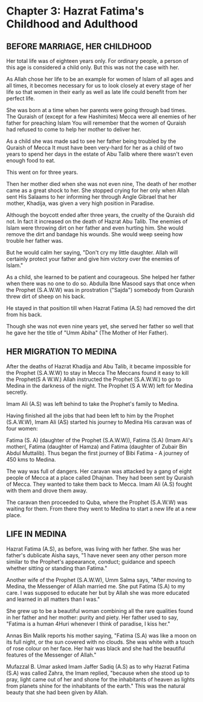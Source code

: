 Chapter 3: Hazrat Fatima's Childhood and Adulthood
==================================================

BEFORE MARRIAGE, HER CHILDHOOD
------------------------------

Her total life was of eighteen years only. For ordinary people, a person
of this age is considered a child only. But this was not the case with
her.

As Allah chose her life to be an example for women of Islam of all ages
and all times, it becomes necessary for us to look closely at every
stage of her life so that women in their early as well as late life
could benefit from her perfect life.

She was born at a time when her parents were going through bad times.
The Quraish of (except for a few Hashimites) Mecca were all enemies of
her father for preaching Islam You will remember that the women of
Quraish had refused to come to help her mother to deliver her.

As a child she was made sad to see her father being troubled by the
Quraish of Mecca It must have been very-hard for her as a child of two
years to spend her days in the estate of Abu Talib where there wasn't
even enough food to eat.

This went on for three years.

Then her mother died when she was not even nine, The death of her mother
came as a great shock to her. She stopped crying for her only when Allah
sent His Salaams to her informing her through Angle Gibrael that her
mother, Khadija, was given a very high position in Paradise.

Although the boycott ended after three years, the cruelty of the Quraish
did not. In fact it increased on the death of Hazrat Abu Talib. The
enemies of Islam were throwing dirt on her father and even hurting him.
She would remove the dirt and bandage his wounds. She would weep seeing
how trouble her father was.

But he would calm her saying, "Don't cry my little daughter. Allah will
certainly protect your father and give him victory over the enemies of
Islam."

As a child, she learned to be patient and courageous. She helped her
father when there was no one to do so. Abdulla Ibne Masood says that
once when the Prophet (S.A.W.W) was in prostration ("Sajda") somebody
from Quraish threw dirt of sheep on his back.

He stayed in that position till when Hazrat Fatima (A.S) had removed the
dirt from his back.

Though she was not even nine years yet, she served her father so well
that he gave her the title of "Umm Abiha" (The Mother of Her Father).

HER MIGRATION TO MEDINA
-----------------------

After the deaths of Hazrat Khadija and Abu Talib, it became impossible
for the Prophet (S.A.W.W) to stay in Mecca The Meccans found it easy to
kill the Prophet(S A W.W.) Allah instructed the Prophet (S.A.W.W.) to go
to Medina in the darkness of the night. The Prophet (S A W.W) left for
Medina secretly.

Imam Ali (A.S) was left behind to take the Prophet's family to Medina.

Having finished all the jobs that had been left to him by the Prophet
(S.A.W.W), Imam Ali (AS) started his journey to Medina His caravan was
of four women:

Fatima (S. A) (daughter of the Prophet (S.A.W.W)), Fatima (S.A) (Imam
Ali's mother(, Fatima (daughter of Hamza) and Fatima (daughter of Zubair
Bin Abdul Muttalib). Thus began the first journey of Bibi Fatima - A
journey of 450 kms to Medina.

The way was full of dangers. Her caravan was attacked by a gang of eight
people of Mecca at a place called Dhajnan. They had been sent by Quraish
of Mecca. They wanted to take them back to Mecca. Imam Ali (A.S) fought
with them and drove them away.

The caravan then proceeded to Quba, where the Prophet (S.A.W.W) was
waiting for them. From there they went to Medina to start a new life at
a new place.

LIFE IN MEDINA
--------------

Hazrat Fatima (A.S), as before, was living with her father. She was her
father's dublicate Aisha says, "1 have never seen any other person more
similar to the Prophet's appearance, conduct; guidance and speech
whether sitting or standing than Fatima."

Another wife of the Prophet (S.A.W.W), Umm Salma says, "After moving to
Medina, the Messenger of Allah married me. She put Fatima (S.A) to my
care. I was supposed to educate her but by Allah she was more educated
and learned in all matters than I was."

She grew up to be a beautiful woman combining all the rare qualities
found in her father and her mother: purity and piety. Her father used to
say, "Fatima is a human 4Huri whenever I think of paradise, I kiss her."

Annas Bin Malik reports his mother saying, "Fatima (S.A) was like a moon
on its full night, or the sun covered with no clouds. She was white with
a touch of rose colour on her face. Her hair was black and she had the
beautiful features of the Messenger of Allah."

Mufazzal B. Umar asked Imam Jaffer Sadiq (A.S) as to why Hazrat Fatima
(S.A) was called Zahra, the Imam replied, "because when she stood up to
pray, light came out of her and shone for the inhabitants of heaven as
lights from planets shine for the inhabitants of the earth." This was
the natural beauty that she had been given by Allah.


